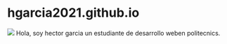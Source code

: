 # hgarcia2021.github.io
![](https://apptivaweb.com/img/publicaciones/que-tecnologias-se-usan-en-el-desarrollo-web_.jpeg)
Hola, soy hector garcia un estudiante de desarrollo weben politecnics.
